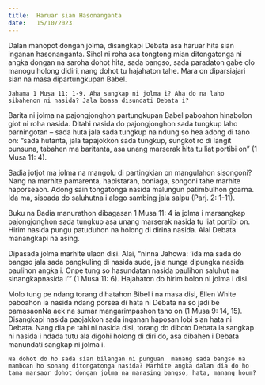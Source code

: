 ```yaml
---
title:  Haruar sian Hasonanganta
date:   15/10/2023
---
```


Dalan manopot dongan jolma, disangkapi Debata asa haruar hita sian inganan hasonanganta. Sihol ni roha asa tongtong mian ditongatonga ni angka dongan na saroha dohot hita, sada bangso, sada paradaton gabe olo manogu holong didiri, nang dohot tu hajahaton tahe. Mara on diparsiajari sian na masa dipartungkupan Babel.

`Jahama 1 Musa 11: 1-9. Aha sangkap ni jolma i? Aha do na laho sibahenon ni nasida? Jala boasa disundati Debata i?`

Barita ni jolma na pajongjonghon partungkupan Babel paboahon hinabolon giot ni roha nasida. Ditahi nasida do pajongjonghon sada tungkup laho parningotan – sada huta jala sada tungkup na ndung so hea adong di tano on: “sada hutanta, jala tapajokkon sada tungkup, sungkot ro di langit punsuna, tabahen ma baritanta, asa unang marserak hita tu liat portibi on” (1 Musa 11: 4).

Sadia jotjot ma jolma na mangolu di partingkian on mangulahon sisongoni? Nang na marhite pamarenta, hapistaran, boniaga, songoni tahe marhite haporseaon. Adong sain tongatonga nasida malungun patimbulhon goarna. Ida ma, sisoada do saluhutna i alogo sambing jala salpu (Parj. 2: 1-11).

Buku na Badia manurathon dibagasan 1 Musa 11: 4 ia jolma i marsangkap pajongjonghon sada tungkup asa unang marserak nasida tu liat portibi on. Hirim nasida pungu patuduhon na holong di dirina nasida. Alai Debata manangkapi na asing.

Dipasada jolma marhite ulaon disi. Alai, “ninna Jahowa: ‘ida ma sada do bangso jala sada pangkuling di nasida sude, jala nunga dipungka nasida paulihon angka i. Onpe tung so hasundatan nasida paulihon saluhut na sinangkapnasida i’” (1 Musa 11: 6). Hajahaton do hirim bolon ni jolma i disi.

Molo tung pe ndang torang dihatahon Bibel i na masa disi, Ellen White paboahon ia nasida ndang porsea di hata ni Debata na so jadi be pamasaonNa aek na sumar mangarimpashon tano on (1 Musa 9: 14, 15). Disangkapi nasida paojakkon sada inganan haposan lobi sian hata ni Debata. Nang dia pe tahi ni nasida disi, torang do diboto Debata ia sangkap ni nasida i ndada tutu ala digohi holong di diri do, asa dibahen i Debata manundati sangkap ni jolma i.

`Na dohot do ho sada sian bilangan ni punguan  manang sada bangso na mamboan ho sonang ditongatonga nasida? Marhite angka dalan dia do ho tama marsaor dohot dongan jolma na marasing bangso, hata, manang houm?`